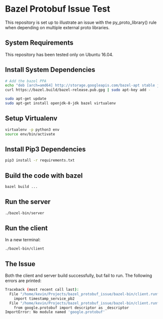 # Bazel Protobuf Issue Test

This repository is set up to illustrate an issue with the py_proto_library() rule when depending on
multiple external proto libraries.

## System Requirements

This repository has been tested only on Ubuntu 16.04.

## Install System Dependencies

```bash
# Add the bazel PPA
echo "deb [arch=amd64] http://storage.googleapis.com/bazel-apt stable jdk1.8" | sudo tee /etc/apt/sources.list.d/bazel.list
curl https://bazel.build/bazel-release.pub.gpg | sudo apt-key add -

sudo apt-get update
sudo apt-get install openjdk-8-jdk bazel virtualenv
```

## Setup Virtualenv

```bash
virtualenv -p python3 env
source env/bin/activate
```

## Install Pip3 Dependencies

```bash
pip3 install -r requirements.txt
```

## Build the code with bazel

```bash
bazel build ...
```

## Run the server

```bash
./bazel-bin/server
```

## Run the client

In a new terminal:

```bash
./bazel-bin/client
```

## The Issue

Both the client and server build successfully, but fail to run. The following errors are printed:

```bash
Traceback (most recent call last):
  File "/home/kevin/Projects/bazel_protobuf_issue/bazel-bin/client.runfiles/__main__/client.py", line 3, in <module>
    import timestamp_service_pb2
  File "/home/kevin/Projects/bazel_protobuf_issue/bazel-bin/client.runfiles/__main__/timestamp_service_pb2.py", line 6, in <module>
    from google.protobuf import descriptor as _descriptor
ImportError: No module named 'google.protobuf'
```
